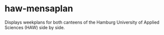 # haw-mensaplan
Displays weekplans for both canteens of the Hamburg University of Applied Sciences (HAW) side by side.
